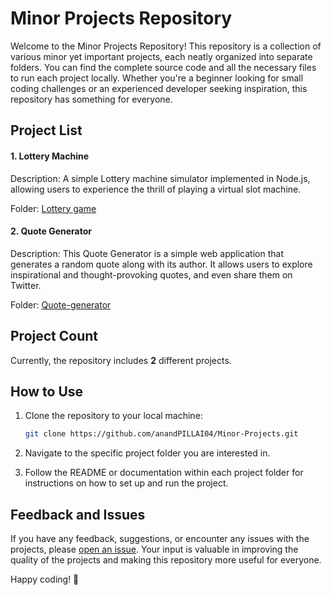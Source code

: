 # Minor Projects Repository

Welcome to the Minor Projects Repository! This repository is a collection of various minor yet important projects, each neatly organized into separate folders. You can find the complete source code and all the necessary files to run each project locally. Whether you're a beginner looking for small coding challenges or an experienced developer seeking inspiration, this repository has something for everyone.


## Project List

#### 1. Lottery Machine
Description: A simple Lottery machine simulator implemented in Node.js, allowing users to experience the thrill of playing a virtual slot machine. 

Folder: [Lottery game](https://github.com/anandPILLAI04/Minor-Projects/tree/main/Lottery%20game)

#### 2. Quote Generator
Description: This Quote Generator is a simple web application that generates a random quote along with its author. It allows users to explore inspirational and thought-provoking quotes, and even share them on Twitter.

Folder: [Quote-generator](https://github.com/anandPILLAI04/Minor-Projects/tree/main/Quote-generator)


## Project Count

Currently, the repository includes **2** different projects. 


## How to Use

1. Clone the repository to your local machine:

   ```bash
   git clone https://github.com/anandPILLAI04/Minor-Projects.git
   ```

2. Navigate to the specific project folder you are interested in.

3. Follow the README or documentation within each project folder for instructions on how to set up and run the project.



## Feedback and Issues

If you have any feedback, suggestions, or encounter any issues with the projects, please [open an issue](https://github.com/anandPILLAI04/Minor-Projects/issues). Your input is valuable in improving the quality of the projects and making this repository more useful for everyone.

Happy coding! 🚀
